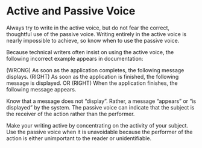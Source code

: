 # Active and Passive Voice

Always try to write in the active voice, but do not fear the correct, thoughtful use of the passive voice. Writing entirely in the active voice is nearly impossible to achieve, so know when to use the passive voice.

Because technical writers often insist on using the active voice, the following incorrect example appears in documentation:

(WRONG) As soon as the application completes, the following message displays.
(RIGHT) As soon as the application is finished, the following message is displayed.
OR
(RIGHT) When the application finishes, the following message appears.

Know that a message does not “display”. Rather, a message “appears” or “is displayed” by the system. The passive voice can indicate that the subject is the receiver of the action rather than the performer.

Make your writing active by concentrating on the activity of your subject. Use the passive voice when it is unavoidable because the performer of the action is either unimportant to the reader or unidentifiable.
